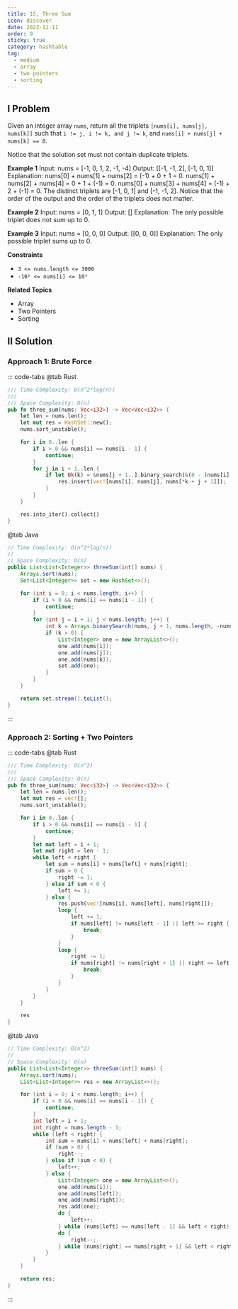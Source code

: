 ```yaml
---
title: 15, Three Sum
icon: discover
date: 2023-11-11
order: 9
sticky: true
category: hashtable
tag: 
  - medium
  - array
  - two pointers
  - sorting
---
```


## I Problem
Given an integer array `nums`, return all the triplets `[nums[i], nums[j], nums[k]]` such that `i != j, i != k, and j != k`, and `nums[i] + nums[j] + nums[k] == 0`.

Notice that the solution set must not contain duplicate triplets.

**Example 1**
Input: nums = [-1, 0, 1, 2, -1, -4]
Output: [[-1, -1, 2], [-1, 0, 1]]
Explanation:
nums[0] + nums[1] + nums[2] = (-1) + 0 + 1 = 0.
nums[1] + nums[2] + nums[4] = 0 + 1 + (-1) = 0.
nums[0] + nums[3] + nums[4] = (-1) + 2 + (-1) = 0.
The distinct triplets are [-1, 0, 1] and [-1, -1, 2].
Notice that the order of the output and the order of the triplets does not matter.

**Example 2**
Input: nums = [0, 1, 1]
Output: []
Explanation: The only possible triplet does not sum up to 0.

**Example 3**
Input: nums = [0, 0, 0]
Output: [[0, 0, 0]]
Explanation: The only possible triplet sums up to 0.

**Constraints**
- `3 <= nums.length <= 3000`
- `-10⁵ <= nums[i] <= 10⁵`

**Related Topics**
- Array
- Two Pointers
- Sorting

## II Solution
### Approach 1: Brute Force
::: code-tabs
@tab Rust
```rust
/// Time Complexity: O(n^2*log(n))
///
/// Space Complexity: O(n)
pub fn three_sum(nums: Vec<i32>) -> Vec<Vec<i32>> {
    let len = nums.len();
    let mut res = HashSet::new();
    nums.sort_unstable();

    for i in 0..len {
        if i > 0 && nums[i] == nums[i - 1] {
            continue;
        }
        for j in i + 1..len {
            if let Ok(k) = &nums[j + 1..].binary_search(&(0 - (nums[i] + nums[j]))) {
                res.insert(vec![nums[i], nums[j], nums[*k + j + 1]]);
            }
        }
    }

    res.into_iter().collect()
}
```

@tab Java
```java
// Time Complexity: O(n^2*log(n))
//
// Space Complexity: O(n)
public List<List<Integer>> threeSum(int[] nums) {
    Arrays.sort(nums);
    Set<List<Integer>> set = new HashSet<>();

    for (int i = 0; i < nums.length; i++) {
        if (i > 0 && nums[i] == nums[i - 1]) {
            continue;
        }
        for (int j = i + 1; j < nums.length; j++) {
            int k = Arrays.binarySearch(nums, j + 1, nums.length, -nums[i] - nums[j]);
            if (k > 0) {
                List<Integer> one = new ArrayList<>();
                one.add(nums[i]);
                one.add(nums[j]);
                one.add(nums[k]);
                set.add(one);
            }
        }
    }

    return set.stream().toList();
}
```
:::

### Approach 2: Sorting + Two Pointers
::: code-tabs
@tab Rust
```rust
/// Time Complexity: O(n^2)
///
/// Space Complexity: O(n)
pub fn three_sum(nums: Vec<i32>) -> Vec<Vec<i32>> {
    let len = nums.len();
    let mut res = vec![];
    nums.sort_unstable();

    for i in 0..len {
        if i > 0 && nums[i] == nums[i - 1] {
            continue;
        }
        let mut left = i + 1;
        let mut right = len - 1;
        while left < right {
            let sum = nums[i] + nums[left] + nums[right];
            if sum > 0 {
                right -= 1;
            } else if sum < 0 {
                left += 1;
            } else {
                res.push(vec![nums[i], nums[left], nums[right]]);
                loop {
                    left += 1;
                    if nums[left] != nums[left - 1] || left >= right {
                        break;
                    }
                }
                loop {
                    right -= 1;
                    if nums[right] != nums[right + 1] || right <= left {
                        break;
                    }
                }
            }
        }
    }

    res
}
```

@tab Java
```java
// Time Complexity: O(n^2)
//
// Space Complexity: O(n)
public List<List<Integer>> threeSum(int[] nums) {
    Arrays.sort(nums);
    List<List<Integer>> res = new ArrayList<>();

    for (int i = 0; i < nums.length; i++) {
        if (i > 0 && nums[i] == nums[i - 1]) {
            continue;
        }
        int left = i + 1;
        int right = nums.length - 1;
        while (left < right) {
            int sum = nums[i] + nums[left] + nums[right];
            if (sum > 0) {
                right--;
            } else if (sum < 0) {
                left++;
            } else {
                List<Integer> one = new ArrayList<>();
                one.add(nums[i]);
                one.add(nums[left]);
                one.add(nums[right]);
                res.add(one);
                do {
                    left++;
                } while (nums[left] == nums[left - 1] && left < right);
                do {
                    right--;
                } while (nums[right] == nums[right + 1] && left < right);
            }
        }
    }

    return res;
}
```
:::